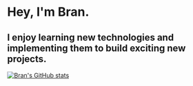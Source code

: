 # Hey, I'm Bran.

## I enjoy learning new technologies and implementing them to build exciting new projects.

[![Bran's GitHub stats](https://github-readme-stats.vercel.app/api?username=branyzp)](https://github.com/anuraghazra/github-readme-stats)

